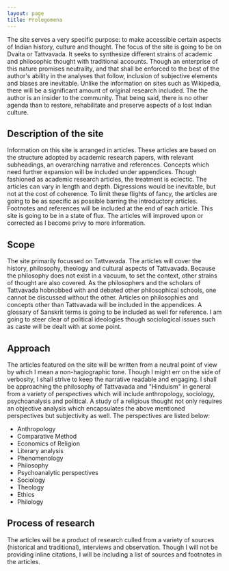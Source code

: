 ```yaml
---
layout: page
title: Prolegomena 
---
```

The site serves a very specific purpose: to make accessible certain aspects of Indian history, culture and thought. The focus of the site is going to be on Dvaita or Tattvavada. It seeks to synthesize different strains of academic and philosophic thought with traditional accounts. Though an enterprise of this nature promises neutrality, and that shall be enforced to the best of the author's ability in the analyses that follow, inclusion of subjective elements and biases are inevitable. Unlike the information on sites such as Wikipedia, there will be a significant amount of original research included.  The the author is an insider to the community. That being said, there is no other agenda than to restore, rehabilitate and preserve aspects of a lost Indian culture.

## Description of the site
Information on this site is arranged in articles. These articles are based on the structure adopted by academic research papers, with relevant subheadings, an overarching narrative and references. Concepts which need further expansion will be included under appendices. Though fashioned as academic research articles, the treatment is eclectic. The articles can vary in length and depth. Digressions would be inevitable, but not at the cost of coherence. To limit these flights of fancy, the articles are going to be as specific as possible barring the introductory articles. Footnotes and references will be included at the end of each article. This site is going to be in a state of flux. The articles will improved upon or corrected as I become privy to more information. 

## Scope
The site primarily focussed on Tattvavada. The articles will cover the history, philosophy, theology and cultural aspects of Tattvavada. Because the philosophy does not exist in a vacuum, to set the context, other strains of thought are also covered. As the philosophers and the scholars of Tattvavada hobnobbed with and debated other philosophical schools, one cannot be discussed without the other. Articles on philosophies and concepts other than Tattvavada will be included in the appendices. A glossary of Sanskrit terms is going to be  included as well for reference. I am going to steer clear of political ideologies  though sociological issues such as caste will be dealt with at some point. 

## Approach
The articles featured on the site will be written from a neutral point of view by which I mean a non-hagiographic tone. Though I might err on the side of verbosity, I shall strive to keep the narrative readable and engaging. I shall be approaching the philosophy of Tattvavada and "Hinduism" in general from a variety of perspectives which will include anthropology, sociology, psychoanalysis and political. A study of a religious thought not only requires an objective analysis which encapsulates the above mentioned perspectives but subjectivity as well. The perspectives are listed below:
* Anthropology
* Comparative Method
* Economics of Religion
* Literary analysis
* Phenomenology
* Philosophy
* Psychoanalytic perspectives
* Sociology
* Theology
* Ethics
* Philology

## Process of research
The articles will be a product of research culled from a variety of sources (historical and traditional), interviews and observation. Though I will not be providing inline citations, I will be including a list of sources and footnotes in the articles. 